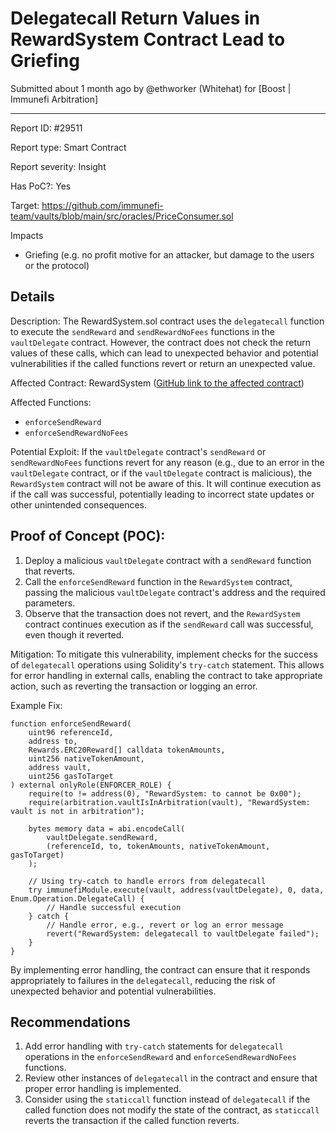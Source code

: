
# Delegatecall Return Values in RewardSystem Contract Lead to Griefing

Submitted  about 1 month  ago by @ethworker (Whitehat)  for  [Boost | Immunefi Arbitration]

----------

Report ID: #29511

Report type: Smart Contract

Report severity: Insight

Has PoC?: Yes

Target: https://github.com/immunefi-team/vaults/blob/main/src/oracles/PriceConsumer.sol

Impacts

-   Griefing (e.g. no profit motive for an attacker, but damage to the users or the protocol)

## Details

Description: The RewardSystem.sol contract uses the  `delegatecall`  function to execute the  `sendReward`  and  `sendRewardNoFees`  functions in the  `vaultDelegate`  contract. However, the contract does not check the return values of these calls, which can lead to unexpected behavior and potential vulnerabilities if the called functions revert or return an unexpected value.

Affected Contract: RewardSystem ([GitHub link to the affected contract]([https://github.com/immunefi-team/vaults/blob/main/contracts/RewardSystem.sol](https://github.com/immunefi-team/vaults/blob/main/contracts/RewardSystem.sol)))

Affected Functions:

-   `enforceSendReward`
-   `enforceSendRewardNoFees`

Potential Exploit: If the  `vaultDelegate`  contract's  `sendReward`  or  `sendRewardNoFees`  functions revert for any reason (e.g., due to an error in the  `vaultDelegate`  contract, or if the  `vaultDelegate`  contract is malicious), the  `RewardSystem`  contract will not be aware of this. It will continue execution as if the call was successful, potentially leading to incorrect state updates or other unintended consequences.


## Proof of Concept (POC):

1.  Deploy a malicious  `vaultDelegate`  contract with a  `sendReward`  function that reverts.
2.  Call the  `enforceSendReward`  function in the  `RewardSystem`  contract, passing the malicious  `vaultDelegate`  contract's address and the required parameters.
3.  Observe that the transaction does not revert, and the  `RewardSystem`  contract continues execution as if the  `sendReward`  call was successful, even though it reverted.

Mitigation: To mitigate this vulnerability, implement checks for the success of  `delegatecall`  operations using Solidity's  `try-catch`  statement. This allows for error handling in external calls, enabling the contract to take appropriate action, such as reverting the transaction or logging an error.

Example Fix:

```solidity
function enforceSendReward(
    uint96 referenceId,
    address to,
    Rewards.ERC20Reward[] calldata tokenAmounts,
    uint256 nativeTokenAmount,
    address vault,
    uint256 gasToTarget
) external onlyRole(ENFORCER_ROLE) {
    require(to != address(0), "RewardSystem: to cannot be 0x00");
    require(arbitration.vaultIsInArbitration(vault), "RewardSystem: vault is not in arbitration");

    bytes memory data = abi.encodeCall(
        vaultDelegate.sendReward,
        (referenceId, to, tokenAmounts, nativeTokenAmount, gasToTarget)
    );

    // Using try-catch to handle errors from delegatecall
    try immunefiModule.execute(vault, address(vaultDelegate), 0, data, Enum.Operation.DelegateCall) {
        // Handle successful execution
    } catch {
        // Handle error, e.g., revert or log an error message
        revert("RewardSystem: delegatecall to vaultDelegate failed");
    }
}

```

By implementing error handling, the contract can ensure that it responds appropriately to failures in the  `delegatecall`, reducing the risk of unexpected behavior and potential vulnerabilities.

## Recommendations

1.  Add error handling with  `try-catch`  statements for  `delegatecall`  operations in the  `enforceSendReward`  and  `enforceSendRewardNoFees`  functions.
2.  Review other instances of  `delegatecall`  in the contract and ensure that proper error handling is implemented.
3.  Consider using the  `staticcall`  function instead of  `delegatecall`  if the called function does not modify the state of the contract, as  `staticcall`  reverts the transaction if the called function reverts.

